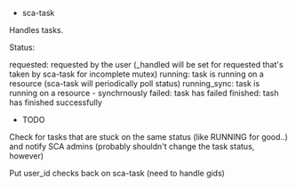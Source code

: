 
* sca-task

Handles tasks.

Status:

requested: requested by the user (_handled will be set for requested that's taken by sca-task for incomplete mutex)
running: task is running on a resource (sca-task will periodically poll status)
running_sync: task is running on a resource - synchrnously
failed: task has failed
finished: tash has finished successfully

* TODO

Check for tasks that are stuck on the same status (like RUNNING for good..) and notify SCA admins (probably shouldn't change the task status, however)

Put user_id checks back on sca-task (need to handle gids)
